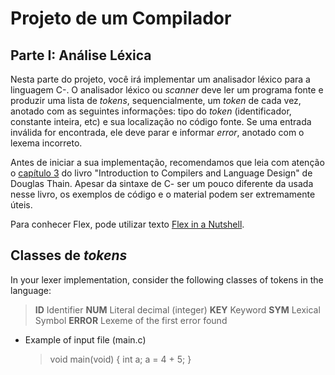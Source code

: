# Projeto de um Compilador

## Parte I: Análise Léxica

Nesta parte do projeto, você irá implementar um analisador léxico para a linguagem C-. 
O analisador léxico ou _scanner_ deve ler um programa fonte e produzir uma lista de _tokens_, sequencialmente, um _token_ de cada vez, anotado com as seguintes informações: tipo do _token_ (identificador, constante inteira, etc) e sua localização no código fonte.
Se uma entrada inválida for encontrada, ele deve parar e informar _error_, anotado com o lexema incorreto.

Antes de iniciar a sua implementação, recomendamos que leia com atenção o [capítulo 3](../resources/20-chapter3.pdf) do livro "Introduction to Compilers and Language Design" de Douglas Thain. Apesar da sintaxe de C- ser um pouco diferente da usada nesse livro, os exemplos de código e o material podem ser extremamente úteis.

Para conhecer Flex, pode utilizar texto [Flex in a Nutshell](../resources/21-FlexInANutshell.pdf).

## Classes de _tokens_ 

In your lexer implementation, consider the following classes of tokens in the language:

  > __ID__      Identifier
  > __NUM__     Literal decimal (integer)
  > __KEY__     Keyword
  > __SYM__     Lexical Symbol
  > __ERROR__   Lexeme of the first error found
  
  
* Example of input file (main.c)

  > void main(void)
  > {
    > int a;
    > a = 4 + 5;
  > }
